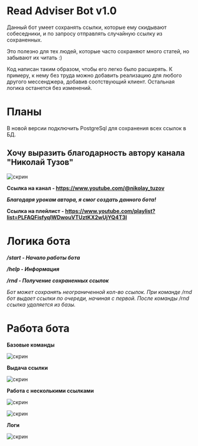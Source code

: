 # Read Adviser Bot v1.0

Данный бот умеет сохранять ссылки, которые ему скидывают собеседники, и по запросу отправлять
случайную ссылку из сохраненных.

Это полезно для тех людей, которые часто сохраняют много статей, но забывают их читать :)

Код написан таким образом, чтобы его легко было расширять. К примеру, к нему без труда можно
добавить реализацию для любого другого мессенджера, добавив соотствующий клиент. Остальная логика
останется без изменений.

# Планы

В новой версии подключить PostgreSql для сохранения всех ссылок в БД.

## Хочу выразить благодарность автору канала "Николай Тузов"

 
   ![скрин](screenshot/Screen_Nikolay.png)


**Ссылка на канал - https://www.youtube.com/@nikolay_tuzov**

***Благодаря урокам автора, я смог создать данного бота!***

**Ссылка на плейлист - https://www.youtube.com/playlist?list=PLFAQFisfyqlWDwouVTUztKX2wUjYQ4T3l**

# Логика бота

***/start - Начало работы бота***

***/help - Информация***

***/rnd - Получение сохраненных ссылок***

*Бот может сохранять неограниченной кол-во ссылок. При команде /rnd бот выдает ссылки по очереди, начиная с первой. После команды /rnd ссылка удаляется из базы.*

# Работа бота

**Базовые команды**
 
   ![скрин](screenshot/Screen_1.png)
 
**Выдача ссылки**

   ![скрин](screenshot/Screen_2.png)

**Работа с несколькими ссылками**
 
   ![скрин](screenshot/Screen_3.png)
 
   ![скрин](screenshot/Screen_4.png)

**Логи**
 
   ![скрин](screenshot/Screen_5.png)

